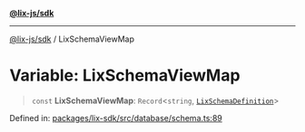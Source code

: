 [**@lix-js/sdk**](../README.md)

***

[@lix-js/sdk](../README.md) / LixSchemaViewMap

# Variable: LixSchemaViewMap

> `const` **LixSchemaViewMap**: `Record`\<`string`, [`LixSchemaDefinition`](../type-aliases/LixSchemaDefinition.md)\>

Defined in: [packages/lix-sdk/src/database/schema.ts:89](https://github.com/opral/monorepo/blob/3bcc1f95be292671fbdc30a84e807512030f233b/packages/lix-sdk/src/database/schema.ts#L89)
